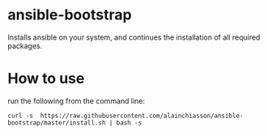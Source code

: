 # ansible-bootstrap
Installs ansible on your system, and continues the installation of all required packages.

# How to use

run the following from the command line:

```curl -s  https://raw.githubusercontent.com/alainchiasson/ansible-bootstrap/master/install.sh | bash -s ```

